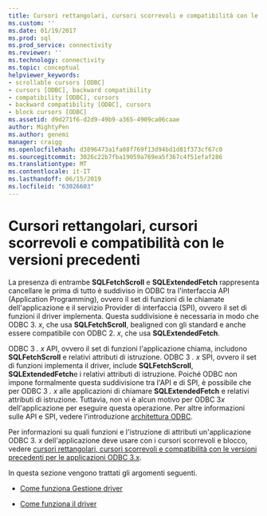 ```yaml
---
title: Cursori rettangolari, cursori scorrevoli e compatibilità con le versioni precedenti | Microsoft Docs
ms.custom: ''
ms.date: 01/19/2017
ms.prod: sql
ms.prod_service: connectivity
ms.reviewer: ''
ms.technology: connectivity
ms.topic: conceptual
helpviewer_keywords:
- scrollable cursors [ODBC]
- cursors [ODBC], backward compatibility
- compatibility [ODBC], cursors
- backward compatibility [ODBC], cursors
- block cursors [ODBC]
ms.assetid: d9d271f6-d2d9-49b9-a365-4909ca06caae
author: MightyPen
ms.author: genemi
manager: craigg
ms.openlocfilehash: d3896473a1fa08f769f13d94bd1d81f373cf67c0
ms.sourcegitcommit: 3026c22b7fba19059a769ea5f367c4f51efaf286
ms.translationtype: MT
ms.contentlocale: it-IT
ms.lasthandoff: 06/15/2019
ms.locfileid: "63026603"
---
```

# <a name="block-cursors-scrollable-cursors-and-backward-compatibility"></a>Cursori rettangolari, cursori scorrevoli e compatibilità con le versioni precedenti
La presenza di entrambe **SQLFetchScroll** e **SQLExtendedFetch** rappresenta cancellare le prima di tutto è suddiviso in ODBC tra l'interfaccia API (Application Programming), ovvero il set di funzioni di le chiamate dell'applicazione e il servizio Provider di interfaccia (SPI), ovvero il set di funzioni il driver implementa. Questa suddivisione è necessaria in modo che ODBC 3. *x*, che usa **SQLFetchScroll**, bealigned con gli standard e anche essere compatibile con ODBC 2. *x*, che usa **SQLExtendedFetch**.  
  
 ODBC 3 *. x* API, ovvero il set di funzioni l'applicazione chiama, includono **SQLFetchScroll** e relativi attributi di istruzione. ODBC 3 *. x* SPI, ovvero il set di funzioni implementa il driver, include **SQLFetchScroll**, **SQLExtendedFetch**e i relativi attributi di istruzione. Poiché ODBC non impone formalmente questa suddivisione tra l'API e di SPI, è possibile che per ODBC 3 *. x* alle applicazioni di chiamare **SQLExtendedFetch** e relativi attributi di istruzione. Tuttavia, non vi è alcun motivo per ODBC 3*x* dell'applicazione per eseguire questa operazione. Per altre informazioni sulle API e SPI, vedere l'introduzione [architettura ODBC](../../../odbc/reference/odbc-architecture.md).  
  
 Per informazioni su quali funzioni e l'istruzione di attributi un'applicazione ODBC 3. *x* dell'applicazione deve usare con i cursori scorrevoli e blocco, vedere [cursori rettangolari, cursori scorrevoli e compatibilità con le versioni precedenti per le applicazioni ODBC 3.x](../../../odbc/reference/develop-app/block-cursors-scrollable-backward-compatibility-odbc-3-x-applications.md).  
  
 In questa sezione vengono trattati gli argomenti seguenti.  
  
-   [Come funziona Gestione driver](../../../odbc/reference/appendixes/what-the-driver-manager-does.md)  
  
-   [Come funziona il driver](../../../odbc/reference/appendixes/what-the-driver-does.md)
